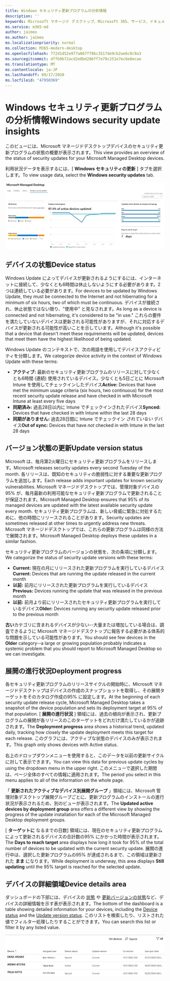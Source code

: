 ```yaml
---
title: Windows セキュリティ更新プログラムの分析情報
description: ''
keywords: Microsoft マネージド デスクトップ、Microsoft 365、サービス、ドキュメント
ms.service: m365-md
author: jaimeo
ms.author: jaimeo
ms.localizationpriority: normal
ms.collection: M365-modern-desktop
ms.openlocfilehash: 772d1d52e977a067ff9bc3517de9cb2ae6c8c9a3
ms.sourcegitcommit: dffb9b72acd2e0bd286ff7e79c251e7ec6e8ecae
ms.translationtype: MT
ms.contentlocale: ja-JP
ms.lasthandoff: 09/17/2020
ms.locfileid: "47950369"
---
```

# <a name="windows-security-update-insights"></a><span data-ttu-id="835e4-103">Windows セキュリティ更新プログラムの分析情報</span><span class="sxs-lookup"><span data-stu-id="835e4-103">Windows security update insights</span></span>
<span data-ttu-id="835e4-104">このビューには、Microsoft マネージドデスクトップデバイスのセキュリティ更新プログラムの状態の概要が表示されます。</span><span class="sxs-lookup"><span data-stu-id="835e4-104">This view provides an overview of the status of security updates for your Microsoft Managed Desktop devices.</span></span> 

<span data-ttu-id="835e4-105">利用状況データを表示するには、[ <strong>Windows セキュリティの更新</strong> ] タブを選択します。</span><span class="sxs-lookup"><span data-stu-id="835e4-105">To view usage data, select the <strong>Windows security updates</strong> tab.</span></span>

![[Windows セキュリティの更新] ウィンドウ: デバイスの状態の棒グラフ、左側の列の更新バージョン、中央の列の [展開の進行状況の更新]、[展開グループ別のアクティブなデバイスの割合]、および [右の列に95% の展開ターゲットに到達するまでの日数] を示します。](../../media/update-insights.jpg)

## <a name="device-status"></a><span data-ttu-id="835e4-107">デバイスの状態</span><span class="sxs-lookup"><span data-stu-id="835e4-107">Device status</span></span>

<span data-ttu-id="835e4-108">Windows Update によってデバイスが更新されるようにするには、インターネットに接続して、少なくとも6時間は休止しないようにする必要があります。2つは連続している必要があります。</span><span class="sxs-lookup"><span data-stu-id="835e4-108">For devices to be updated by Windows Update, they must be connected to the Internet and not hibernating for a minimum of six hours, two of which must be continuous.</span></span> <span data-ttu-id="835e4-109">デバイスが接続され、休止状態ではない限り、"使用中" と見なされます。</span><span class="sxs-lookup"><span data-stu-id="835e4-109">As long as a device is connected and not hibernating, it's considered to be "in use."</span></span> <span data-ttu-id="835e4-110">これらの要件を満たしていないデバイスは更新される可能性がありますが、それに対応するデバイスが更新される可能性が高いことを示しています。</span><span class="sxs-lookup"><span data-stu-id="835e4-110">Although it's possible that a device that doesn't meet these requirements will be updated, devices that meet them have the highest likelihood of being updated.</span></span> 

<span data-ttu-id="835e4-111">Windows Update のコンテキストで、次の用語を使用してデバイスアクティビティを分類します。</span><span class="sxs-lookup"><span data-stu-id="835e4-111">We categorize device activity in the context of Windows Update with these terms:</span></span>

- <span data-ttu-id="835e4-112"><strong>アクティブ:</strong> 最新のセキュリティ更新プログラムのリリースに対して少なくとも6時間 (連続) 使用されているデバイス。少なくとも5日ごとに Microsoft Intune を使用してチェックインしたデバイス</span><span class="sxs-lookup"><span data-stu-id="835e4-112"><strong>Active:</strong> Devices that have met the minimum usage criteria (six hours, two continuous) for the most recent security update release and have checked in with Microsoft Intune at least every five days</span></span>
- <span data-ttu-id="835e4-113"><strong>同期済み:</strong> 過去28日以内に Intune でチェックインされたデバイス</span><span class="sxs-lookup"><span data-stu-id="835e4-113"><strong>Synced:</strong> Devices that have checked in with Intune within the last 28 days</span></span>
- <span data-ttu-id="835e4-114"><strong>同期がありません:</strong> 過去28日間に Intune でチェックイン <i>されていない</i> デバイス</span><span class="sxs-lookup"><span data-stu-id="835e4-114"><strong>Out of sync:</strong> Devices that have <i>not</i> checked in with Intune in the last 28 days</span></span>




## <a name="update-version-status"></a><span data-ttu-id="835e4-115">バージョン状態の更新</span><span class="sxs-lookup"><span data-stu-id="835e4-115">Update version status</span></span>

<span data-ttu-id="835e4-116">Microsoft は、毎月第2火曜日にセキュリティ更新プログラムをリリースします。</span><span class="sxs-lookup"><span data-stu-id="835e4-116">Microsoft releases security updates every second Tuesday of the month.</span></span> <span data-ttu-id="835e4-117">各リリースは、既知のセキュリティの脆弱性に対する重要な更新プログラムを追加します。</span><span class="sxs-lookup"><span data-stu-id="835e4-117">Each release adds important updates for known security vulnerabilities.</span></span> <span data-ttu-id="835e4-118">Microsoft マネージドデスクトップでは、管理対象デバイスの95% が、毎月最新の利用可能なセキュリティ更新プログラムで更新されることが保証されます。</span><span class="sxs-lookup"><span data-stu-id="835e4-118">Microsoft Managed Desktop ensures that 95% of its managed devices are updated with the latest available security update every month.</span></span> <span data-ttu-id="835e4-119">セキュリティ更新プログラムは、新しい脅威に緊急に対処するために、他の時間にリリースされることがあります。</span><span class="sxs-lookup"><span data-stu-id="835e4-119">Security updates are sometimes released at other times to urgently address new threats.</span></span> <span data-ttu-id="835e4-120">Microsoft マネージドデスクトップでは、これらの更新プログラムは同様の方法で展開されます。</span><span class="sxs-lookup"><span data-stu-id="835e4-120">Microsoft Managed Desktop deploys these updates in a similar fashion.</span></span>

<span data-ttu-id="835e4-121">セキュリティ更新プログラムのバージョンの状態を、次の条項に分類します。</span><span class="sxs-lookup"><span data-stu-id="835e4-121">We categorize the status of security update versions with these terms:</span></span>

- <span data-ttu-id="835e4-122"><strong>Current:</strong> 現在の月にリリースされた更新プログラムを実行しているデバイス</span><span class="sxs-lookup"><span data-stu-id="835e4-122"><strong>Current:</strong> Devices that are running the update released in the current month</span></span>
- <span data-ttu-id="835e4-123"><strong>以前:</strong> 前月にリリースされた更新プログラムを実行しているデバイス</span><span class="sxs-lookup"><span data-stu-id="835e4-123"><strong>Previous:</strong> Devices running the update that was released in the previous month</span></span>
- <span data-ttu-id="835e4-124"><strong>以前:</strong> 前月より前にリリースされたセキュリティ更新プログラムを実行しているデバイス</span><span class="sxs-lookup"><span data-stu-id="835e4-124"><strong>Older:</strong> Devices running any security update released prior to the previous month</span></span>

<span data-ttu-id="835e4-125"><strong>古い</strong>カテゴリに含まれるデバイスが少ない--大量または増加している場合は、調査できるように Microsoft マネージドデスクトップに報告する必要がある体系的な問題を示している可能性があります。</span><span class="sxs-lookup"><span data-stu-id="835e4-125">You should see few devices in the <strong>Older</strong> category--a large or growing population probably indicates a systemic problem that you should report to Microsoft Managed Desktop so we can investigate.</span></span>


## <a name="deployment-progress"></a><span data-ttu-id="835e4-126">展開の進行状況</span><span class="sxs-lookup"><span data-stu-id="835e4-126">Deployment progress</span></span>

<span data-ttu-id="835e4-127">各セキュリティ更新プログラムのリリースサイクルの開始時に、Microsoft マネージドデスクトップはデバイスの作成のスナップショットを取得し、その展開ターゲットをそのカタログ作成の95% に設定します。</span><span class="sxs-lookup"><span data-stu-id="835e4-127">At the beginning of each security update release cycle, Microsoft Managed Desktop takes a snapshot of the device population and sets its deployment target at 95% of that population.</span></span> <span data-ttu-id="835e4-128">[ <strong>展開の進行状況</strong> ] 領域には、過去の傾向が表示され、更新プログラムの展開が各リリースのこのターゲットをどれだけ満たしているかが追跡されます。</span><span class="sxs-lookup"><span data-stu-id="835e4-128">The <strong>Deployment progress</strong> area shows a historical trend, updated daily, tracking how closely the update deployment meets this target for each release.</span></span> <span data-ttu-id="835e4-129">このグラフには、アクティブな状態のデバイスのみが表示されます。</span><span class="sxs-lookup"><span data-stu-id="835e4-129">This graph only shows devices with Active status.</span></span>

<span data-ttu-id="835e4-130">右上のドロップダウンメニューを使用すると、このデータを以前の更新サイクルに対して表示できます。</span><span class="sxs-lookup"><span data-stu-id="835e4-130">You can view this data for previous update cycles by using the dropdown menu in the upper right.</span></span> <span data-ttu-id="835e4-131">このメニューで選択した期間は、ページ全体のすべての情報に適用されます。</span><span class="sxs-lookup"><span data-stu-id="835e4-131">The period you select in this menu applies to all of the information on the whole page.</span></span>

<span data-ttu-id="835e4-132">「 <strong>更新されたアクティブなデバイス別展開グループ</strong> 」領域には、Microsoft 管理対象デスクトップ展開グループごとに、更新プログラムのインストールの進行状況が表示されるため、別のビューが表示されます。</span><span class="sxs-lookup"><span data-stu-id="835e4-132">The <strong>Updated active devices by deployment group</strong> area offers a different view by showing the progress of the update installation for each of the Microsoft Managed Desktop deployment groups.</span></span>

<span data-ttu-id="835e4-133">[ <strong>ターゲットに</strong> なるまでの日数] 領域には、現在のセキュリティ更新プログラムによって更新されるデバイスの合計数の95% にかかった時間が表示されます。</span><span class="sxs-lookup"><span data-stu-id="835e4-133">The <strong>Days to reach target</strong> area displays how long it took for 95% of the total number of devices to be updated with the current security update.</span></span> <span data-ttu-id="835e4-134">展開の進行中は、選択した更新プログラムの95% が達成されるまで、この領域は更新された <strong>まま</strong> になります。</span><span class="sxs-lookup"><span data-stu-id="835e4-134">While deployment is underway, this area displays <strong>Still updating</strong> until the 95% target is reached for the selected update.</span></span>

## <a name="device-details-area"></a><span data-ttu-id="835e4-135">デバイスの詳細領域</span><span class="sxs-lookup"><span data-stu-id="835e4-135">Device details area</span></span>

<span data-ttu-id="835e4-136">ダッシュボードの下部には、デバイスの [状態](#device-status) や [更新バージョンの状態](#update-version-status)など、デバイスの詳細情報を示す表が表示されます。</span><span class="sxs-lookup"><span data-stu-id="835e4-136">The bottom of the dashboard is a table showing detailed information for your devices, including the [Device status](#device-status) and the [Update version status](#update-version-status).</span></span> <span data-ttu-id="835e4-137">このリストを検索したり、リストされた値でフィルター処理したりすることができます。</span><span class="sxs-lookup"><span data-stu-id="835e4-137">You can search this list or filter it by any listed value.</span></span>


![デバイスの詳細表。デバイス名、割り当てられているユーザー、デバイスの状態、更新バージョン、オペレーティングシステムのバージョン、およびデバイスが最後に同期された日付が表示されます。](../../media/security-update-insights-device-table-sterile.png)
